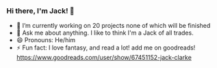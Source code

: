 ### Hi there, I'm Jack! 👋

- 🔭 I’m currently working on 20 projects none of which will be finished
- 💬 Ask me about anything. I like to think I'm a Jack of all trades. 
- 😄 Pronouns: He/him
- ⚡ Fun fact: I love fantasy, and read a lot! add me on goodreads! https://www.goodreads.com/user/show/67451152-jack-clarke
